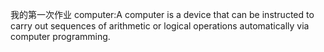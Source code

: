 我的第一次作业
computer:A computer is a device that can be instructed to carry out sequences of arithmetic or logical operations automatically via computer programming.
